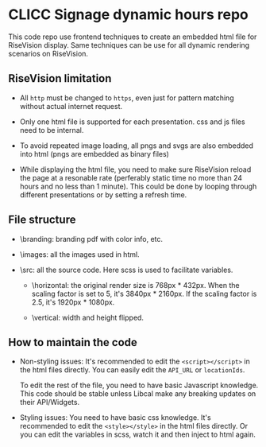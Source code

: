 # CLICC Signage dynamic hours repo

This code repo use frontend techniques to create an embedded html file for RiseVision display. Same techniques can be use for all dynamic rendering scenarios on RiseVision.

## RiseVision limitation

- All `http` must be changed to `https`, even just for pattern matching without actual internet request.

- Only one html file is supported for each presentation. css and js files need to be internal.

- To avoid repeated image loading, all pngs and svgs are also embedded into html (pngs are embedded as binary files)

- While displaying the html file, you need to make sure RiseVision reload the page at a resonable rate (perferably static time no more than 24 hours and no less than 1 minute). This could be done by looping through different presentations or by setting a refresh time.

## File structure

- \branding: branding pdf with color info, etc.

- \images: all the images used in html.

- \src: all the source code. Here scss is used to facilitate variables.

  - \horizontal: the original render size is 768px \* 432px. When the scaling factor is set to 5, it's 3840px \* 2160px. If the scaling factor is 2.5, it's 1920px \* 1080px.

  - \vertical: width and height flipped.

## How to maintain the code

- Non-styling issues: It's recommended to edit the `<script></script>` in the html files directly. You can easily edit the `API_URL` or `locationIds`.

  To edit the rest of the file, you need to have basic Javascript knowledge. This code should be stable unless Libcal make any breaking updates on their API/Widgets.

- Styling issues: You need to have basic css knowledge. It's recommended to edit the `<style></style>` in the html files directly. Or you can edit the variables in scss, watch it and then inject to html again.
